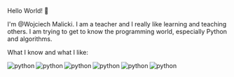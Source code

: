 Hello World! :wave:

I'm @Wojciech Malicki. I am a teacher and I really like learning and teaching others. I am trying to get to know the programming world, especially Python and algorithms. 

What I know and what I like:

<img align="left" alt="python" src="https://img.shields.io/badge/-Python-blue"/> <img align="left" alt="python" src="https://img.shields.io/badge/-JavaScript-yellow"/> <img align="left" alt="python" src="https://img.shields.io/badge/-HTML-green"/> <img align="left" alt="python" src="https://img.shields.io/badge/-CSS-lightgreen"/> <img align="left" alt="python" src="https://img.shields.io/badge/-Algorithm-9cf"/> <img align="left" alt="python" src="https://img.shields.io/badge/-Python-blue"/> 
